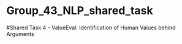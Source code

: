 # Group_43_NLP_shared_task

#Shared Task 4 - ValueEval: Identification of Human Values behind
Arguments
